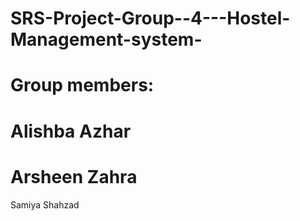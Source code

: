 # SRS-Project-Group--4---Hostel-Management-system-
# Group members:
# Alishba Azhar
# Arsheen Zahra
Samiya Shahzad
